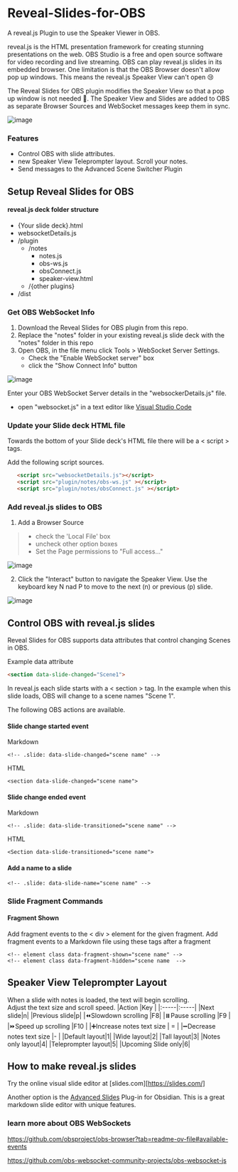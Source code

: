 # Reveal-Slides-for-OBS
A reveal.js Plugin to use the Speaker Viewer in OBS.  

reveal.js is the HTML presentation framework for creating stunning presentations on the web. 
OBS Studio is a free and open source software for video recording and live streaming.  OBS can play reveal.js slides in its embedded browser.  One limitation is that the OBS Browser doesn't allow pop up windows.  This means the reveal.js Speaker View can't open 😢

The Reveal Slides for OBS plugin modifies the Speaker View so that a pop up window is not needed 🙌.  The Speaker View and Slides are added to OBS as separate Browser Sources and WebSocket messages keep them in sync.  

![image](https://github.com/UUoocl/Reveal-Slides-for-OBS/assets/99063397/cb05bdab-b681-47de-911f-0a343c542d30)

### Features
- Control OBS with slide attributes.
- new Speaker View Teleprompter layout. Scroll your notes. 
- Send messages to the Advanced Scene Switcher Plugin

## Setup Reveal Slides for OBS
#### reveal.js deck folder structure
- {Your slide deck}.html
- websocketDetails.js
- /plugin
	- /notes
		- notes.js
		- obs-ws.js
		- obsConnect.js
		- speaker-view.html
	- /{other plugins}
- /dist
  
### Get OBS WebSocket Info
1. Download the Reveal Slides for OBS plugin from this repo.  
2. Replace the "notes" folder in your existing reveal.js slide deck with the "notes" folder in this repo
3. Open OBS, in the file menu click Tools > WebSocket Server Settings.
	- Check the "Enable WebSocket server" box
	- click the "Show Connect Info" button

![image](https://github.com/UUoocl/Reveal-Slides-for-OBS/assets/99063397/c7b9e380-331c-4843-83f3-f23178e1af07)

Enter your OBS WebSocket Server details in the "websockerDetails.js" file.
 - open "websocket.js" in a text editor like [Visual Studio Code](https://code.visualstudio.co)


### Update your Slide deck HTML file
Towards the bottom of your Slide deck's HTML file there will be a < script > tags.

Add the following  script sources. 
 ``` HTML
    <script src="websocketDetails.js"></script>
    <script src="plugin/notes/obs-ws.js" ></script>
    <script src="plugin/notes/obsConnect.js" ></script>
```

### Add reveal.js slides to OBS
1. Add a Browser Source 
>	- check the 'Local File' box
>	- uncheck other option boxes
>	- Set the Page permissions to "Full access..."

 ![image](https://github.com/UUoocl/Reveal-Slides-for-OBS/assets/99063397/ccb5c7d4-54b2-4299-83ce-7fe83b3e3883)

2. Click the "Interact" button to navigate the Speaker View.  Use the keyboard key N nad P to move to the next (n) or previous (p) slide.  

![image](https://github.com/UUoocl/Reveal-Slides-for-OBS/assets/99063397/b0020e79-550d-469a-98bb-e52bbe96bd7b)


## Control OBS with reveal.js slides
Reveal Slides for OBS supports data attributes that control changing Scenes in OBS.  

Example data attribute
```HTML
<section data-slide-changed="Scene1">
```
In reveal.js each slide starts with a < section > tag.  In the example when this slide loads, OBS will change to a scene names "Scene 1".

The following OBS actions are available.  
#### Slide change started event
Markdown
```
<!-- .slide: data-slide-changed="scene name" -->
```
HTML
```
<section data-slide-changed="scene name">
```
#### Slide change ended event
Markdown
```
<!-- .slide: data-slide-transitioned="scene name" -->
```
HTML
```
<Section data-slide-transitioned="scene name">
```

#### Add a name to a slide
```
<!-- .slide: data-slide-name="scene name" -->
```


### Slide Fragment Commands

#### Fragment Shown
Add fragment events to the < div > element for the given fragment. 
Add fragment events to a Markdown file using these tags after a fragment
```
<!-- element class data-fragment-shown="scene name" -->
<!-- element class data-fragment-hidden="scene name  -->
```


## Speaker View Teleprompter Layout
When a slide with notes is loaded, the text will begin scrolling.  
Adjust the text size and scroll speed. 
|Action      |Key      |
|:-----|:-----|
|Next slide|n|
|Previous slide|p|
|⏪Slowdown scrolling      |F8|
|⏸️Pause scrolling      |F9     |
|⏩Speed up scrolling      |F10      |
|➕Increase notes text size      | =   |
|➖Decrease notes text size      |-     |
|Default layout|1|
|Wide layout|2|
|Tall layout|3|
|Notes only layout|4|
|Teleprompter layout|5|
|Upcoming Slide only|6|

## How to make reveal.js slides
Try the online visual slide editor at [slides.com][https://slides.com/]

Another option is the [Advanced Slides](https://github.com/MSzturc/obsidian-advanced-slides) Plug-in for Obsidian.  This is a great markdown slide editor with unique features. 

### learn more about OBS WebSockets
https://github.com/obsproject/obs-browser?tab=readme-ov-file#available-events

https://github.com/obs-websocket-community-projects/obs-websocket-js

